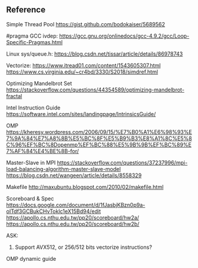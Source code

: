 ## Reference

Simple Thread Pool
https://gist.github.com/bodokaiser/5689562

#pragma GCC ivdep:
https://gcc.gnu.org/onlinedocs/gcc-4.9.2/gcc/Loop-Specific-Pragmas.html

Linux sys/queue.h:
https://blog.csdn.net/tissar/article/details/86978743

Vectorize: 
https://www.itread01.com/content/1543605307.html
https://www.cs.virginia.edu/~cr4bd/3330/S2018/simdref.html

Optimizing Mandelbrot Set
https://stackoverflow.com/questions/44354589/optimizing-mandelbrot-fractal

Intel Instruction Guide
https://software.intel.com/sites/landingpage/IntrinsicsGuide/

OMP
https://kheresy.wordpress.com/2006/09/15/%E7%B0%A1%E6%98%93%E7%9A%84%E7%A8%8B%E5%BC%8F%E5%B9%B3%E8%A1%8C%E5%8C%96%EF%BC%8Dopenmp%EF%BC%88%E5%9B%9B%EF%BC%89%E7%AF%84%E4%BE%8B-for/

Master-Slave in MPI
https://stackoverflow.com/questions/37237996/mpi-load-balancing-algorithm-master-slave-model
https://blog.csdn.net/wangeen/article/details/8558329

Makefile
http://maxubuntu.blogspot.com/2010/02/makefile.html

Scoreboard & Spec
https://docs.google.com/document/d/1fJasbjKBzn0p9a-oITdf3GCBukCHvToklc1eX15Bd94/edit
https://apollo.cs.nthu.edu.tw/pp20/scoreboard/hw2a/
https://apollo.cs.nthu.edu.tw/pp20/scoreboard/hw2b/

ASK:
1. Support AVX512, or 256/512 bits vectorize instructions?


OMP dynamic guide